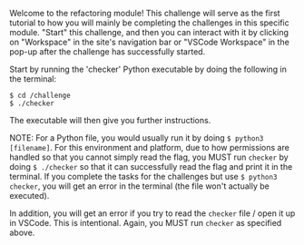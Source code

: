 Welcome to the refactoring module! This challenge will serve as the first tutorial to how you will mainly be
completing the challenges in this specific module. "Start" this challenge, and then you can interact with it
by clicking on "Workspace" in the site's navigation bar or "VSCode Workspace" in the pop-up after the
challenge has successfully started. 

Start by running the 'checker' Python executable by doing the following in the terminal: 
```
$ cd /challenge
$ ./checker
```
The executable will then give you further instructions.

NOTE: For a Python file, you would usually run it by doing `$ python3 [filename]`. For this environment and platform, 
due to how permissions are handled so that you cannot simply read the flag, you MUST run `checker` by
doing `$ ./checker` so that it can successfully read the flag and print it in the terminal. If you complete the tasks
for the challenges but use `$ python3 checker`, you will get an error in the terminal (the file won't actually be
executed).

In addition, you will get an error if you try to read the `checker` file / open it up in VSCode. This is intentional.
Again, you MUST run `checker` as specified above.